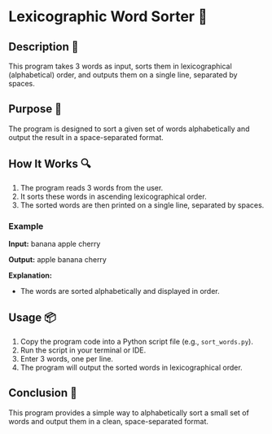 # Lexicographic Word Sorter 📝

## Description 📝

This program takes 3 words as input, sorts them in lexicographical (alphabetical) order, and outputs them on a single line, separated by spaces.

## Purpose 🎯

The program is designed to sort a given set of words alphabetically and output the result in a space-separated format.

## How It Works 🔍

1. The program reads 3 words from the user.
2. It sorts these words in ascending lexicographical order.
3. The sorted words are then printed on a single line, separated by spaces.

### Example

**Input:**
banana apple cherry

**Output:**
apple banana cherry

**Explanation:**

-   The words are sorted alphabetically and displayed in order.

## Usage 📦

1. Copy the program code into a Python script file (e.g., `sort_words.py`).
2. Run the script in your terminal or IDE.
3. Enter 3 words, one per line.
4. The program will output the sorted words in lexicographical order.

## Conclusion 🚀

This program provides a simple way to alphabetically sort a small set of words and output them in a clean, space-separated format.
